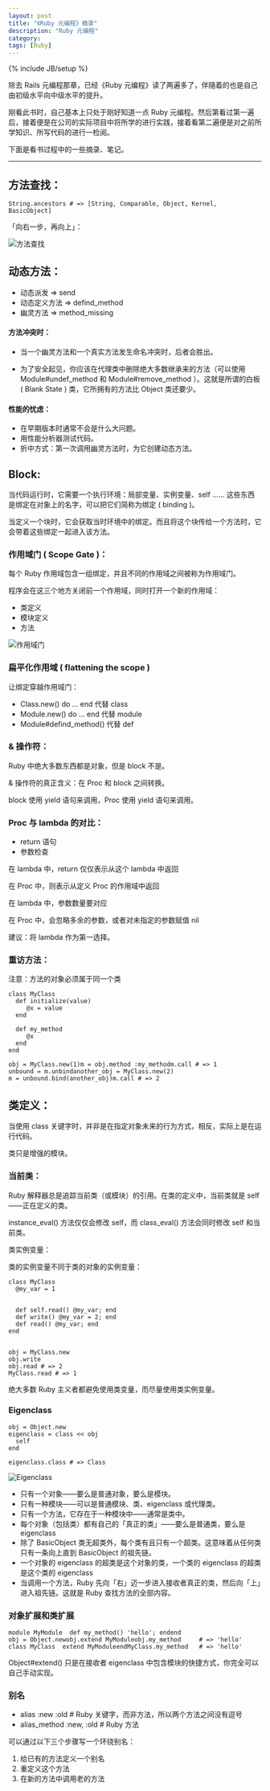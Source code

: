 ```yaml
---
layout: post
title: "《Ruby 元编程》摘录"
description: "Ruby 元编程"
category: 
tags: [Ruby]
---
```

{% include JB/setup %}

除去 Rails 元编程那章，已经《Ruby 元编程》读了两遍多了，伴隨着的也是自己由初级水平向中级水平的提升。

刚看此书时，自己基本上只处于刚好知道一点 Ruby 元编程。然后第看过第一遍后，接着便是在公司的实际项目中将所学的进行实践，接着看第二遍便是对之前所学知识、所写代码的进行一检阅。

下面是看书过程中的一些摘录、笔记。

---

## 方法查找：

    String.ancestors # => [String, Comparable, Object, Kernel, BasicObject]

「向右一步，再向上」：

![方法查找](http://ww4.sinaimg.cn/large/a74ecc4cjw1e1y3eiio3hj.jpg)

## 动态方法：

* 动态派发       =>    send
* 动态定义方法   =>    defind_method
* 幽灵方法       =>    method_missing

#### 方法冲突时：

* 当一个幽灵方法和一个真实方法发生命名冲突时，后者会胜出。

* 为了安全起见，你应该在代理类中删除绝大多数继承来的方法（可以使用 Module#undef_method 和 Module#remove_method ）。这就是所谓的白板 ( Blank State ) 类，它所拥有的方法比 Object 类还要少。

#### 性能的忧虑：

* 在早期版本时通常不会是什么大问题。
* 用性能分析器测试代码。
* 折中方式：第一次调用幽灵方法时，为它创建动态方法。

## Block:

当代码运行时，它需要一个执行环境：局部变量、实例变量、self …… 这些东西是绑定在对象上的名字，可以把它们简称为绑定 ( binding )。

当定义一个块时，它会获取当时环境中的绑定。而且将这个块传给一个方法时，它会带着这些绑定一起进入该方法。

### 作用域门 ( Scope Gate )：

每个 Ruby 作用域包含一组绑定，并且不同的作用域之间被称为作用域门。

程序会在这三个地方关闭前一个作用域，同时打开一个新的作用域：

   * 类定义
   * 模块定义
   * 方法

![作用域门](http://ww3.sinaimg.cn/large/a74ecc4cjw1e1y3o1nqsaj.jpg)

### 扁平化作用域 ( flattening the scope )

让绑定穿越作用域门：

* Class.new() do ... end 代替 class
* Module.new() do ... end 代替 module
* Module#defind_method() 代替 def

### & 操作符：

Ruby 中绝大多数东西都是对象，但是 block 不是。

& 操作符的真正含义：在 Proc 和 block 之间转换。

block 使用 yield 语句来调用，Proc 使用 yield 语句来调用。

### Proc 与 lambda 的对比：

* return 语句
* 参数检查

在 lambda 中，return 仅仅表示从这个 lambda 中返回

在 Proc 中，则表示从定义 Proc 的作用域中返回

在 lambda 中，参数数量要对应

在 Proc 中，会忽略多余的参数，或者对未指定的参数赋值 nil

建议：将 lambda 作为第一选择。

### 重访方法：

注意：方法的对象必须属于同一个类

    class MyClass
      def initialize(value) 
         @x = value
      end
      
      def my_method
         @x
      end
    end
 
    obj = MyClass.new(1)m = obj.method :my_methodm.call # => 1
    unbound = m.unbindanother_obj = MyClass.new(2)
    m = unbound.bind(another_obj)m.call # => 2

## 类定义：

当使用 class 关键字时，并非是在指定对象未来的行为方式，相反，实际上是在运行代码。

类只是增强的模块。

### 当前类：

Ruby 解释器总是追踪当前类（或模块）的引用。在类的定义中，当前类就是 self ——正在定义的类。

instance_eval() 方法仅仅会修改 self，而 class_eval() 方法会同时修改 self 和当前类。

类实例变量：


类的实例变量不同于类的对象的实例变量：

    class MyClass
      @my_var = 1


      def self.read() @my_var; end
      def write() @my_var = 2; end
      def read() @my_var; end
    end


    obj = MyClass.new
    obj.write
    obj.read # => 2
    MyClass.read # => 1


绝大多数 Ruby 主义者都避免使用类变量，而尽量使用类实例变量。

### Eigenclass

    obj = Object.new
    eigenclass = class << obj
      self
    end

    eigenclass.class # => Class

![Eigenclass](http://ww4.sinaimg.cn/large/a74eed94jw1e1y3yy1suij.jpg)


* 只有一个对象——要么是普通对象，要么是模块。
* 只有一种模块——可以是普通模块、类、eigenclass 或代理类。
* 只有一个方法，它存在于一种模块中——通常是类中。
* 每个对象（包括类）都有自己的「真正的类」——要么是普通类，要么是 eigenclass
* 除了 BasicObject 类无超类外，每个类有且只有一个超类。这意味着从任何类只有一条向上直到 BasicObject 的祖先链。
* 一个对象的 eigenclass 的超类是这个对象的类，一个类的 eigenclass 的超类是这个类的 eigenclass
* 当调用一个方法，Ruby 先向「右」迈一步进入接收者真正的类，然后向「上」进入祖先链。这就是 Ruby 查找方法的全部内容。

### 对象扩展和类扩展

    module MyModule  def my_method() 'hello'; endend
    obj = Object.newobj.extend MyModuleobj.my_method     # => 'hello'
    class MyClass  extend MyModuleendMyClass.my_method   # => 'hello'

Object#extend() 只是在接收者 eigenclass 中包含模块的快捷方式，你完全可以自己手动实现。

### 别名

* alias :new :old            #  Ruby 关键字，而非方法，所以两个方法之间没有逗号
* alias_method :new, :old    # Ruby 方法

可以通过以下三个步骤写一个环绕别名：

1. 给已有的方法定义一个别名
2. 重定义这个方法
3. 在新的方法中调用老的方法
